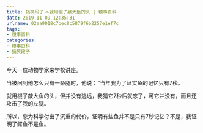 ```yaml
---
title: 搞笑段子->就用棍子敲大鱼的头 | 糗事百科
date: 2019-11-09 12:35:31
urlname: 02aa9018c7bec8c5879f6b2257e1ef7c
tags: 
- 糗事百科
categories:
- 糗事百科
- 搞笑段子
---
```

今天一位动物学家来学校讲座。

当被问到他怎么只有一条腿时，他说：“当年我为了证实鱼的记忆只有7秒。

就用棍子敲大鱼的头，但并没有逃远，我猜它7秒后就忘了，可它并没有，而且还攻击了我的左腿。

所以，您为科学付出了沉重的代价，证明有些鱼并不是只有7秒记忆？不是，我证明了鳄鱼不是鱼。


